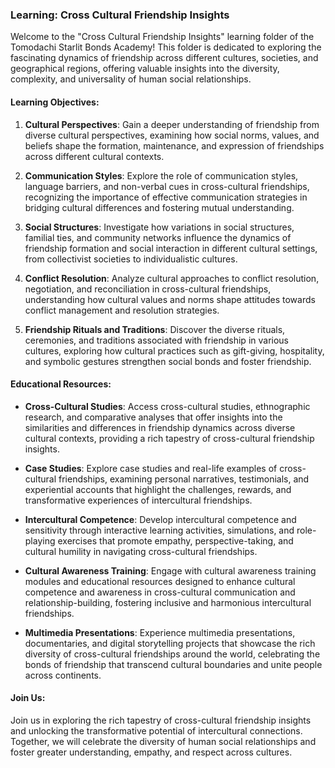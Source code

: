 ### Learning: Cross Cultural Friendship Insights

Welcome to the "Cross Cultural Friendship Insights" learning folder of the Tomodachi Starlit Bonds Academy! This folder is dedicated to exploring the fascinating dynamics of friendship across different cultures, societies, and geographical regions, offering valuable insights into the diversity, complexity, and universality of human social relationships.

#### Learning Objectives:

1. **Cultural Perspectives**: Gain a deeper understanding of friendship from diverse cultural perspectives, examining how social norms, values, and beliefs shape the formation, maintenance, and expression of friendships across different cultural contexts.

2. **Communication Styles**: Explore the role of communication styles, language barriers, and non-verbal cues in cross-cultural friendships, recognizing the importance of effective communication strategies in bridging cultural differences and fostering mutual understanding.

3. **Social Structures**: Investigate how variations in social structures, familial ties, and community networks influence the dynamics of friendship formation and social interaction in different cultural settings, from collectivist societies to individualistic cultures.

4. **Conflict Resolution**: Analyze cultural approaches to conflict resolution, negotiation, and reconciliation in cross-cultural friendships, understanding how cultural values and norms shape attitudes towards conflict management and resolution strategies.

5. **Friendship Rituals and Traditions**: Discover the diverse rituals, ceremonies, and traditions associated with friendship in various cultures, exploring how cultural practices such as gift-giving, hospitality, and symbolic gestures strengthen social bonds and foster friendship.

#### Educational Resources:

- **Cross-Cultural Studies**: Access cross-cultural studies, ethnographic research, and comparative analyses that offer insights into the similarities and differences in friendship dynamics across diverse cultural contexts, providing a rich tapestry of cross-cultural friendship insights.

- **Case Studies**: Explore case studies and real-life examples of cross-cultural friendships, examining personal narratives, testimonials, and experiential accounts that highlight the challenges, rewards, and transformative experiences of intercultural friendships.

- **Intercultural Competence**: Develop intercultural competence and sensitivity through interactive learning activities, simulations, and role-playing exercises that promote empathy, perspective-taking, and cultural humility in navigating cross-cultural friendships.

- **Cultural Awareness Training**: Engage with cultural awareness training modules and educational resources designed to enhance cultural competence and awareness in cross-cultural communication and relationship-building, fostering inclusive and harmonious intercultural friendships.

- **Multimedia Presentations**: Experience multimedia presentations, documentaries, and digital storytelling projects that showcase the rich diversity of cross-cultural friendships around the world, celebrating the bonds of friendship that transcend cultural boundaries and unite people across continents.

#### Join Us:

Join us in exploring the rich tapestry of cross-cultural friendship insights and unlocking the transformative potential of intercultural connections. Together, we will celebrate the diversity of human social relationships and foster greater understanding, empathy, and respect across cultures.
